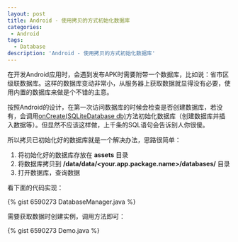 ```yaml
---
layout: post
title: Android - 使用拷贝的方式初始化数据库
categories:
 - Android
tags:
  - Database
description: 'Android - 使用拷贝的方式初始化数据库'
---
```


在开发Android应用时，会遇到发布APK时需要附带一个数据库，比如说：省市区级联数据库。这样的数据库变动非常小，从服务器上获取数据就显得没有必要，使用内置的数据库来做是个不错的主意。

按照Android的设计，在第一次访问数据库的时候会检查是否创建数据库，若没有，会调用[onCreate(SQLiteDatabase db)][onCreate]方法初始化数据库（创建数据库并插入数据等）。但显然不应该这样做，上千条的SQL语句会告诉别人你很傻。

所以拷贝已初始化好的数据库就是一个解决办法，思路很简单：

1. 将初始化好的数据库存放在 **assets** 目录
2. 将数据库拷贝到 **/data/data/<your.app.package.name>/databases/** 目录
4. 打开数据库，查询数据

看下面的代码实现：

{% gist 6590273 DatabaseManager.java %}

需要获取数据时创建实例，调用方法即可：

{% gist 6590273 Demo.java %}

[onCreate]: http://developer.android.com/reference/android/database/sqlite/SQLiteOpenHelper.html#onCreate(android.database.sqlite.SQLiteDatabase)
